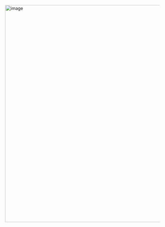 <img width="707" alt="image" src="https://github.com/sejongsmarcle/2024_Spring_Kaggle_Study/assets/70877858/558ed5ce-c9c7-40ea-8e66-73a5e9a97220">
